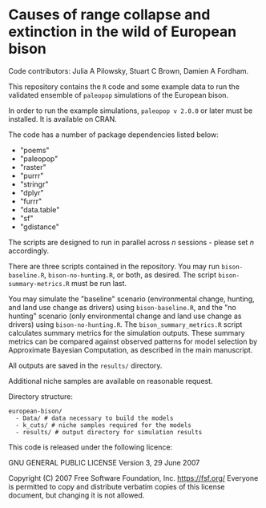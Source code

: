 # Causes of range collapse and extinction in the wild of European bison

Code contributors: Julia A Pilowsky, Stuart C Brown, Damien A Fordham.

This repository contains the `R` code and some example data to run the validated ensemble of `paleopop` simulations of the European bison.

In order to run the example simulations, `paleopop v 2.0.0` or later must be installed. It is available on CRAN.

The code has a number of package dependencies listed below:

- "poems"
- "paleopop"
- "raster"
- "purrr"
- "stringr"
- "dplyr"
- "furrr"
- "data.table"
- "sf"
- "gdistance"

The scripts are designed to run in parallel across *n* sessions - please set *n* accordingly.

There are three scripts contained in the repository. You may run `bison-baseline.R`, `bison-no-hunting.R`, or both, as desired. The script `bison-summary-metrics.R` must be run last.

You may simulate the "baseline" scenario (environmental change, hunting, and land use change as drivers) using `bison-baseline.R`, and the "no hunting" scenario (only environmental change and land use change as drivers) using `bison-no-hunting.R`. The `bison_summary_metrics.R` script calculates summary metrics for the simulation outputs. These summary metrics can be compared against observed patterns for model selection by Approximate Bayesian Computation, as described in the main manuscript.

All outputs are saved in the `results/` directory.

Additional niche samples are available on reasonable request.

Directory structure:

```
european-bison/
  - Data/ # data necessary to build the models
  - k_cuts/ # niche samples required for the models
  - results/ # output directory for simulation results
```

This code is released under the following licence:

GNU GENERAL PUBLIC LICENSE
   Version 3, 29 June 2007

Copyright (C) 2007 Free Software Foundation, Inc. <https://fsf.org/>
Everyone is permitted to copy and distribute verbatim copies
of this license document, but changing it is not allowed.
